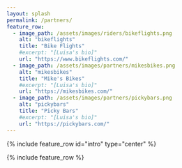 ```yaml
---
layout: splash
permalink: /partners/
feature_row:
  - image_path: /assets/images/riders/bikeflights.png
    alt: "bikeflights"
    title: "Bike Flights"
    #excerpt: "[Luisa's bio]"
    url: "https://www.bikeflights.com/"
  - image_path: /assets/images/partners/mikesbikes.png
    alt: "mikesbikes"
    title: "Mike's Bikes"
    #excerpt: "[Luisa's bio]"
    url: "https://mikesbikes.com/"
  - image_path: /assets/images/partners/pickybars.png
    alt: "pickybars"
    title: "Picky Bars"
    #excerpt: "[Luisa's bio]"
    url: "https://pickybars.com/"
---
```


{% include feature_row id="intro" type="center" %}

{% include feature_row %}
